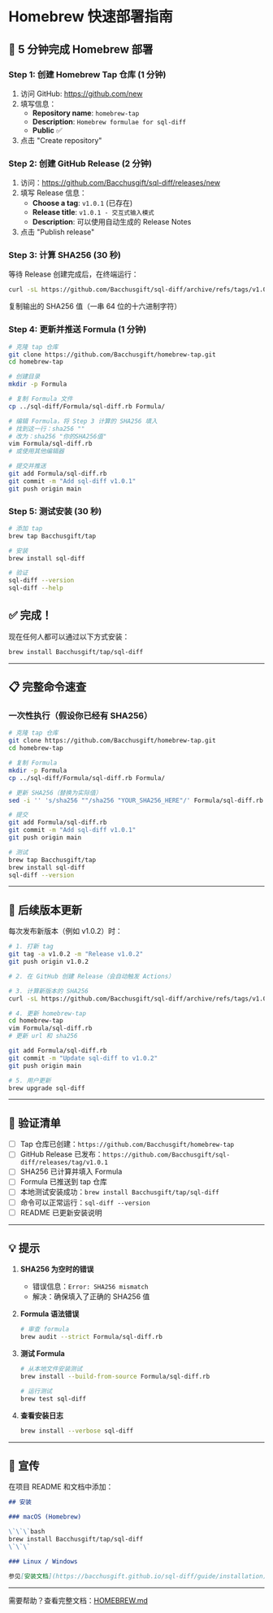 # Homebrew 快速部署指南

## 🚀 5 分钟完成 Homebrew 部署

### Step 1: 创建 Homebrew Tap 仓库 (1 分钟)

1. 访问 GitHub: https://github.com/new
2. 填写信息：
   - **Repository name**: `homebrew-tap`
   - **Description**: `Homebrew formulae for sql-diff`
   - **Public** ✅
3. 点击 "Create repository"

### Step 2: 创建 GitHub Release (2 分钟)

1. 访问：https://github.com/Bacchusgift/sql-diff/releases/new
2. 填写 Release 信息：
   - **Choose a tag**: `v1.0.1` (已存在)
   - **Release title**: `v1.0.1 - 交互式输入模式`
   - **Description**: 可以使用自动生成的 Release Notes
3. 点击 "Publish release"

### Step 3: 计算 SHA256 (30 秒)

等待 Release 创建完成后，在终端运行：

```bash
curl -sL https://github.com/Bacchusgift/sql-diff/archive/refs/tags/v1.0.1.tar.gz | shasum -a 256
```

复制输出的 SHA256 值（一串 64 位的十六进制字符）

### Step 4: 更新并推送 Formula (1 分钟)

```bash
# 克隆 tap 仓库
git clone https://github.com/Bacchusgift/homebrew-tap.git
cd homebrew-tap

# 创建目录
mkdir -p Formula

# 复制 Formula 文件
cp ../sql-diff/Formula/sql-diff.rb Formula/

# 编辑 Formula，将 Step 3 计算的 SHA256 填入
# 找到这一行：sha256 "" 
# 改为：sha256 "你的SHA256值"
vim Formula/sql-diff.rb
# 或使用其他编辑器

# 提交并推送
git add Formula/sql-diff.rb
git commit -m "Add sql-diff v1.0.1"
git push origin main
```

### Step 5: 测试安装 (30 秒)

```bash
# 添加 tap
brew tap Bacchusgift/tap

# 安装
brew install sql-diff

# 验证
sql-diff --version
sql-diff --help
```

## ✅ 完成！

现在任何人都可以通过以下方式安装：

```bash
brew install Bacchusgift/tap/sql-diff
```

---

## 📋 完整命令速查

### 一次性执行（假设你已经有 SHA256）

```bash
# 克隆 tap 仓库
git clone https://github.com/Bacchusgift/homebrew-tap.git
cd homebrew-tap

# 复制 Formula
mkdir -p Formula
cp ../sql-diff/Formula/sql-diff.rb Formula/

# 更新 SHA256（替换为实际值）
sed -i '' 's/sha256 ""/sha256 "YOUR_SHA256_HERE"/' Formula/sql-diff.rb

# 提交
git add Formula/sql-diff.rb
git commit -m "Add sql-diff v1.0.1"
git push origin main

# 测试
brew tap Bacchusgift/tap
brew install sql-diff
sql-diff --version
```

---

## 🔄 后续版本更新

每次发布新版本（例如 v1.0.2）时：

```bash
# 1. 打新 tag
git tag -a v1.0.2 -m "Release v1.0.2"
git push origin v1.0.2

# 2. 在 GitHub 创建 Release（会自动触发 Actions）

# 3. 计算新版本的 SHA256
curl -sL https://github.com/Bacchusgift/sql-diff/archive/refs/tags/v1.0.2.tar.gz | shasum -a 256

# 4. 更新 homebrew-tap
cd homebrew-tap
vim Formula/sql-diff.rb
# 更新 url 和 sha256

git add Formula/sql-diff.rb
git commit -m "Update sql-diff to v1.0.2"
git push origin main

# 5. 用户更新
brew upgrade sql-diff
```

---

## 🎯 验证清单

- [ ] Tap 仓库已创建：`https://github.com/Bacchusgift/homebrew-tap`
- [ ] GitHub Release 已发布：`https://github.com/Bacchusgift/sql-diff/releases/tag/v1.0.1`
- [ ] SHA256 已计算并填入 Formula
- [ ] Formula 已推送到 tap 仓库
- [ ] 本地测试安装成功：`brew install Bacchusgift/tap/sql-diff`
- [ ] 命令可以正常运行：`sql-diff --version`
- [ ] README 已更新安装说明

---

## 💡 提示

1. **SHA256 为空时的错误**
   - 错误信息：`Error: SHA256 mismatch`
   - 解决：确保填入了正确的 SHA256 值

2. **Formula 语法错误**
   ```bash
   # 审查 formula
   brew audit --strict Formula/sql-diff.rb
   ```

3. **测试 Formula**
   ```bash
   # 从本地文件安装测试
   brew install --build-from-source Formula/sql-diff.rb
   
   # 运行测试
   brew test sql-diff
   ```

4. **查看安装日志**
   ```bash
   brew install --verbose sql-diff
   ```

---

## 🎉 宣传

在项目 README 和文档中添加：

```markdown
## 安装

### macOS (Homebrew)

\`\`\`bash
brew install Bacchusgift/tap/sql-diff
\`\`\`

### Linux / Windows

参见[安装文档](https://bacchusgift.github.io/sql-diff/guide/installation)
```

---

需要帮助？查看完整文档：[HOMEBREW.md](./HOMEBREW.md)
